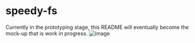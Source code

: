 # speedy-fs
Currently in the prototyping stage, this README will eventually become the mock-up that is work in progress.
![image](https://github.com/SpeedyCraftah/speedy-fs/assets/45142584/d5dd7dc0-ae19-419e-84e4-b748a200d669)
